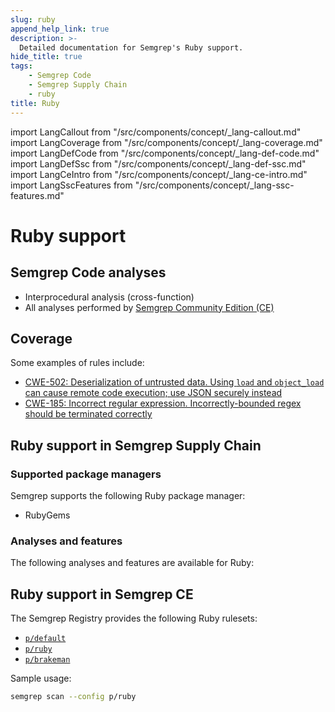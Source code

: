 ```yaml
---
slug: ruby
append_help_link: true
description: >-
  Detailed documentation for Semgrep's Ruby support. 
hide_title: true
tags:
    - Semgrep Code
    - Semgrep Supply Chain
    - ruby
title: Ruby
---
```


import LangCallout from "/src/components/concept/_lang-callout.md"
import LangCoverage from "/src/components/concept/_lang-coverage.md"
import LangDefCode from "/src/components/concept/_lang-def-code.md"
import LangDefSsc from "/src/components/concept/_lang-def-ssc.md"
import LangCeIntro from "/src/components/concept/_lang-ce-intro.md"
import LangSscFeatures from "/src/components/concept/_lang-ssc-features.md"

# Ruby support

<LangCallout name="Ruby" />

## Semgrep Code analyses

* Interprocedural analysis (cross-function)
* All analyses performed by [Semgrep Community Edition (CE)](#ruby-support-in-semgrep-ce)

## Coverage 

<LangCoverage />

Some examples of rules include:

- [<i class="fas fa-external-link fa-xs"></i> CWE-502: Deserialization of untrusted data. Using `load` and `object_load` can cause remote code execution; use JSON securely instead](https://semgrep.dev/playground/r/ruby.lang.security.bad-deserialization.bad-deserialization?editorMode=advanced)
- [<i class="fas fa-external-link fa-xs"></i> CWE-185: Incorrect regular expression. Incorrectly-bounded regex should be terminated correctly](https://semgrep.dev/playground/r/ruby.rails.security.brakeman.check-validation-regex.check-validation-regex?editorMode=advanced)

## Ruby support in Semgrep Supply Chain

<LangDefSsc />

### Supported package managers

Semgrep supports the following Ruby package manager:

- RubyGems

### Analyses and features

The following analyses and features are available for Ruby:

<LangSscFeatures />

## Ruby support in Semgrep CE

<LangCeIntro />

The Semgrep Registry provides the following Ruby rulesets:

- [<i class="fas fa-external-link fa-xs"></i> `p/default`](https://semgrep.dev/p/default)
- [<i class="fas fa-external-link fa-xs"></i> `p/ruby`](https://semgrep.dev/p/ruby)
- [<i class="fas fa-external-link fa-xs"></i> `p/brakeman`](https://semgrep.dev/p/brakeman)

<!-- config
- [<i class="fas fa-external-link fa-xs"></i> `p/trailofbits`](https://semgrep.dev/p/trailofbits)
- [<i class="fas fa-external-link fa-xs"></i> `p/gitlab`](https://semgrep.dev/p/gitlab)
-->
Sample usage:


```bash
semgrep scan --config p/ruby
```
